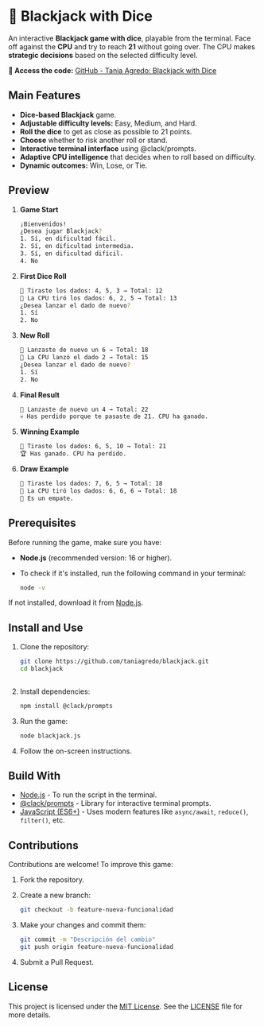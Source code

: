# 🎲 Blackjack with Dice
An interactive **Blackjack game with dice**, playable from the terminal. Face off against the **CPU** and try to reach **21** without going over. The CPU makes **strategic decisions** based on the selected difficulty level.

**🔗 Access the code:** [GitHub - Tania Agredo: Blackjack with Dice](https://github.com/taniagredo/blackjack)

 ## Main Features
- **Dice-based Blackjack** game.
- **Adjustable difficulty levels:** Easy, Medium, and Hard.
- **Roll the dice** to get as close as possible to 21 points.
- **Choose** whether to risk another roll or stand.
- **Interactive terminal interface** using @clack/prompts.
- **Adaptive CPU intelligence** that decides when to roll based on difficulty.
- **Dynamic outcomes:** Win, Lose, or Tie.

## Preview
1. **Game Start**
   
   ```sh
   ¡Bienvenidos!
   ¿Desea jugar Blackjack?
   1. Sí, en dificultad fácil.
   2. Sí, en dificultad intermedia.
   3. Sí, en dificultad difícil.
   4. No  

3. **First Dice Roll**
   
   ```sh
   🎲 Tiraste los dados: 4, 5, 3 → Total: 12
   🤖 La CPU tiró los dados: 6, 2, 5 → Total: 13
   ¿Desea lanzar el dado de nuevo?
   1. Sí
   2. No

5. **New Roll**
   
   ```sh
   🎲 Lanzaste de nuevo un 6 → Total: 18
   🤖 La CPU lanzó el dado 2 → Total: 15
   ¿Desea lanzar el dado de nuevo?
   1. Sí
   2. No

7. **Final Result**
   
   ```sh
   🎲 Lanzaste de nuevo un 4 → Total: 22
   💀 Has perdido porque te pasaste de 21. CPU ha ganado.

8. **Winning Example**

   ```sh
   🎲 Tiraste los dados: 6, 5, 10 → Total: 21
   🏆 Has ganado. CPU ha perdido.  

9. **Draw Example**

    ```sh
    🎲 Tiraste los dados: 7, 6, 5 → Total: 18
    🤖 La CPU tiró los dados: 6, 6, 6 → Total: 18
    🔄 Es un empate.  

## Prerequisites
Before running the game, make sure you have:
- **Node.js** (recommended version: 16 or higher).
- To check if it's installed, run the following command in your terminal:
  
  ```sh
  node -v

If not installed, download it from [Node.js](https://nodejs.org/).

## Install and Use
1. Clone the repository:
   
   ```sh
   git clone https://github.com/taniagredo/blackjack.git
   cd blackjack
 
2. Install dependencies: 

   ```sh
   npm install @clack/prompts

3. Run the game:

   ```sh
   node blackjack.js

4. Follow the on-screen instructions.

## Build With
- [Node.js](https://nodejs.org/) - To run the script in the terminal.  
- [@clack/prompts](https://www.npmjs.com/package/@clack/prompts) - Library for interactive terminal prompts.  
- [JavaScript (ES6+)](https://developer.mozilla.org/en-US/docs/Web/JavaScript) - Uses modern features like `async/await`, `reduce()`, `filter()`, etc.

## Contributions
Contributions are welcome! To improve this game:

1. Fork the repository.
2. Create a new branch:

   ```sh
   git checkout -b feature-nueva-funcionalidad
   
3. Make your changes and commit them:
   ```sh
   git commit -m "Descripción del cambio"
   git push origin feature-nueva-funcionalidad

4. Submit a Pull Request.

## License
This project is licensed under the [MIT License](https://opensource.org/licenses/MIT). See the [LICENSE](LICENSE) file for more details.
